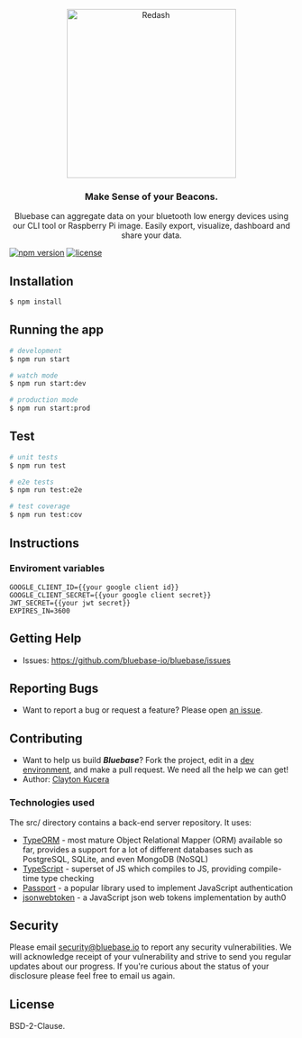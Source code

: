 <p align="center">
  <img title="Redash" src='https://bluebase.io/assets/images/logo.png' width="300px"/>
</p>

<h3 align="center">
  Make Sense of your Beacons.
</h3>
<p align="center">
Bluebase can aggregate data on your bluetooth low energy devices using our CLI tool or Raspberry Pi image. Easily export, visualize, dashboard and share your data.
</p>

[![npm version](https://badge.fury.io/js/bluebase-cli.svg)](https://badge.fury.io/js/bluebase-cli)
[![license](https://img.shields.io/badge/license-BSD-green.svg)](https://github.com/bluebase-io/bluebase/blob/master/LICENSE)


## Installation

```bash
$ npm install
```

## Running the app

```bash
# development
$ npm run start

# watch mode
$ npm run start:dev

# production mode
$ npm run start:prod
```

## Test

```bash
# unit tests
$ npm run test

# e2e tests
$ npm run test:e2e

# test coverage
$ npm run test:cov
```
## Instructions

### Enviroment variables
```
GOOGLE_CLIENT_ID={{your google client id}}  
GOOGLE_CLIENT_SECRET={{your google client secret}}  
JWT_SECRET={{your jwt secret}}  
EXPIRES_IN=3600 
```
## Getting Help

* Issues: https://github.com/bluebase-io/bluebase/issues

## Reporting Bugs

* Want to report a bug or request a feature? Please open [an issue](https://github.com/bluebase-io/bluebase/issues/new).

## Contributing
* Want to help us build **_Bluebase_**? Fork the project, edit in a [dev environment](), and make a pull request. We need all the help we can get!
* Author: [Clayton Kucera](https://github.com/claytonkucera)

### Technologies used
The src/ directory contains a back-end server repository. It uses:
 * [TypeORM](https://typeorm.io) - most mature Object Relational Mapper (ORM) available so far, provides a support for a lot of different databases such as PostgreSQL, SQLite, and even MongoDB (NoSQL)
 * [TypeScript](https://github.com/Microsoft/TypeScript) - superset of JS which compiles to JS, providing compile-time type checking
* [Passport](https://github.com/jaredhanson/passport) - a popular library used to implement JavaScript authentication
* [jsonwebtoken](https://github.com/auth0/node-jsonwebtoken) - a JavaScript json web tokens implementation by auth0


## Security

Please email security@bluebase.io to report any security vulnerabilities. We will acknowledge receipt of your vulnerability and strive to send you regular updates about our progress. If you're curious about the status of your disclosure please feel free to email us again.

## License

BSD-2-Clause.
